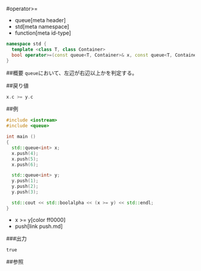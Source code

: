#operator>=
* queue[meta header]
* std[meta namespace]
* function[meta id-type]

```cpp
namespace std {
  template <class T, class Container>
  bool operator>=(const queue<T, Container>& x, const queue<T, Container>& y);
}
```

##概要
`queue`において、左辺が右辺以上かを判定する。


##戻り値
```cpp
x.c >= y.c
```


##例
```cpp
#include <iostream>
#include <queue>

int main ()
{
  std::queue<int> x;
  x.push(4);
  x.push(5);
  x.push(6);

  std::queue<int> y;
  y.push(1);
  y.push(2);
  y.push(3);

  std::cout << std::boolalpha << (x >= y) << std::endl;
}
```
* x >= y[color ff0000]
* push[link push.md]

###出力
```
true
```

##参照


